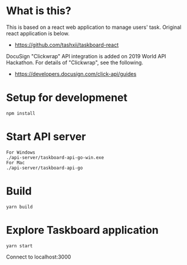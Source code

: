 # What is this?
This is based on a react web application to manage users' task.
Original react application is below.
- https://github.com/tashxii/taskboard-react

DocuSign "Clickwrap" API integration is added on 2019 World API Hackathon.
For details of "Clickwrap", see the following.
- https://developers.docusign.com/click-api/guides

# Setup for developmenet

```
npm install
```

# Start API server
```
For Windows
./api-server/taskboard-api-go-win.exe
For Mac
./api-server/taskboard-api-go
```

# Build
```
yarn build
```

# Explore Taskboard application

```
yarn start
```
Connect to localhost:3000